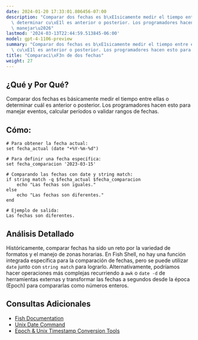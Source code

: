 ```yaml
---
date: 2024-01-20 17:33:01.806456-07:00
description: "Comparar dos fechas es b\xE1sicamente medir el tiempo entre ellas o\
  \ determinar cu\xE1l es anterior o posterior. Los programadores hacen esto para\
  \ manejar\u2026"
lastmod: '2024-03-13T22:44:59.513845-06:00'
model: gpt-4-1106-preview
summary: "Comparar dos fechas es b\xE1sicamente medir el tiempo entre ellas o determinar\
  \ cu\xE1l es anterior o posterior. Los programadores hacen esto para manejar\u2026"
title: "Comparaci\xF3n de dos fechas"
weight: 27
---
```


## ¿Qué y Por Qué?
Comparar dos fechas es básicamente medir el tiempo entre ellas o determinar cuál es anterior o posterior. Los programadores hacen esto para manejar eventos, calcular períodos o validar rangos de fechas.

## Cómo:
```Fish Shell
# Para obtener la fecha actual:
set fecha_actual (date "+%Y-%m-%d")

# Para definir una fecha específica:
set fecha_comparacion '2023-03-15'

# Comparando las fechas con date y string match:
if string match -q $fecha_actual $fecha_comparacion
    echo "Las fechas son iguales."
else
    echo "Las fechas son diferentes."
end

# Ejemplo de salida:
Las fechas son diferentes.
```

## Análisis Detallado
Históricamente, comparar fechas ha sido un reto por la variedad de formatos y el manejo de zonas horarias. En Fish Shell, no hay una función integrada específica para la comparación de fechas, pero se puede utilizar `date` junto con `string match` para lograrlo. Alternativamente, podríamos hacer operaciones más complejas recurriendo a `awk` o `date -d` de herramientas externas y transformar las fechas a segundos desde la época (Epoch) para compararlas como números enteros.

## Consultas Adicionales
- [Fish Documentation](https://fishshell.com/docs/current/index.html)
- [Unix Date Command](https://man7.org/linux/man-pages/man1/date.1.html)
- [Epoch & Unix Timestamp Conversion Tools](https://www.epochconverter.com/)
